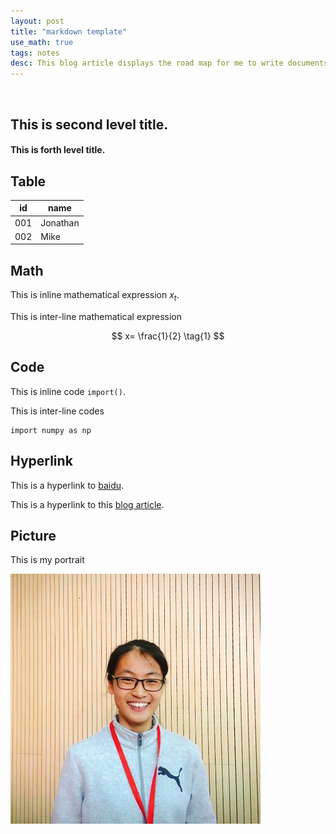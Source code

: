 ```yaml
---
layout: post
title: "markdown template"
use_math: true
tags: notes
desc: This blog article displays the road map for me to write documents by github pages.
---
```


<br>

## This is second level title.

#### This is forth level title.

## Table

| id |  name |
|--|--|
| 001 |  Jonathan |
| 002 |   Mike    |

## Math

This is inline mathematical expression $x_t$.

This is inter-line mathematical expression

$$
  x= \frac{1}{2}  
  \tag{1}
$$

## Code

This is inline code `import()`.

This is inter-line codes

```{python}
import numpy as np
```

## Hyperlink

This is a hyperlink to [baidu](www.baidu.com). 

This is a hyperlink to this [blog article](hehemin.github.io/2020/01/05/MARKDOWN-TEMPLATE.html).

## Picture

This is my portrait 

![Me](../res/HHM.jpg)




